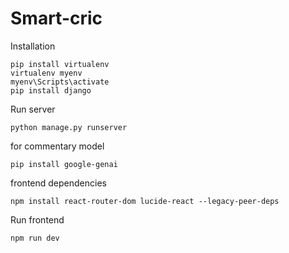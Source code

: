 ﻿# Smart-cric
Installation
```
pip install virtualenv
virtualenv myenv
myenv\Scripts\activate
pip install django
```
Run server
```
python manage.py runserver
```

for commentary model
```
pip install google-genai
```

frontend dependencies
```
npm install react-router-dom lucide-react --legacy-peer-deps
```

Run frontend
```
npm run dev
```
